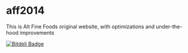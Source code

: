 aff2014
=======

This is Alt Fine Foods original website, with optimizations and under-the-hood improvements


[![Bitdeli Badge](https://d2weczhvl823v0.cloudfront.net/AviTapp/aff2014/trend.png)](https://bitdeli.com/free "Bitdeli Badge")

